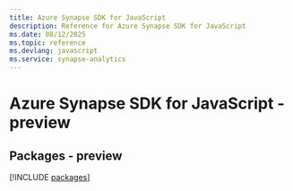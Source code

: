 ```yaml
---
title: Azure Synapse SDK for JavaScript
description: Reference for Azure Synapse SDK for JavaScript
ms.date: 08/12/2025
ms.topic: reference
ms.devlang: javascript
ms.service: synapse-analytics
---
```

# Azure Synapse SDK for JavaScript - preview
## Packages - preview
[!INCLUDE [packages](synapse-index.md)]